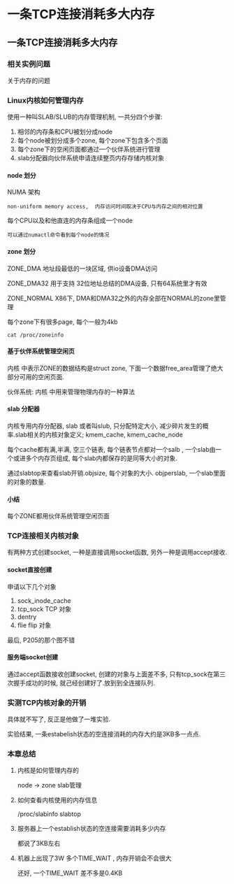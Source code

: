 # 一条TCP连接消耗多大内存

## 一条TCP连接消耗多大内存

### 相关实例问题

关于内存的问题

### Linux内核如何管理内存

使用一种叫SLAB/SLUB的内存管理机制, 一共分四个步骤:

1. 相邻的内存条和CPU被划分成node
2. 每个node被划分成多个zone, 每个zone下包含多个页面
3. 每个zone下的空闲页面都通过一个伙伴系统进行管理
4. slab分配器向伙伴系统申请连续整页内存存储内核对象

#### node 划分

NUMA 架构

```
non-uniform memory access,  内存访问时间取决于CPU与内存之间的相对位置
```

每个CPU以及和他直连的内存条组成一个node

```
可以通过numactl命令看到每个node的情况
```

#### zone 划分

ZONE\_DMA 地址段最低的一块区域, 供io设备DMA访问

ZONE\_DMA32 用于支持 32位地址总结的DMA设备, 只有64系统里才有效

ZONE\_NORMAL X86下, DMA和DMA32之外的内存全部在NORMAL的zone里管理

每个zone下有很多page, 每个一般为4kb

```
cat /proc/zoneinfo
```

#### 基于伙伴系统管理空闲页

内核 中表示ZONE的数据结构是struct zone, 下面一个数据free\_area管理了绝大部分可用的空闲页面.

伙伴系统: 内核 中用来管理物理内存的一种算法

#### slab 分配器

内核专用内存分配器, slab 或者叫slub, 只分配特定大小, 减少碎片发生的概率.slab相关的内核对象定义; kmem\_cache, kmem\_cache\_node

每个cache都有满,半满, 空三个链表, 每个链表节点都对一个salb , 一个slab由一个或进多个内存页组成, 每个slab内都保存的是同等大小的对象.

通过slabtop来查看slab开销.objsize, 每个对象的大小. objperslab, 一个slab里面的对象的数量.

#### 小结

每个ZONE都用伙伴系统管理空闲页面

### TCP连接相关内核对象

有两种方式创建socket, 一种是直接调用socket函数, 另外一种是调用accept接收.

#### socket直接创建

申请以下几个对象

1. sock\_inode\_cache
2. tcp\_sock TCP 对象
3. dentry
4. flie flip 对象

最后, P205的那个图不错

#### 服务端socket创建

通过accept函数接收创建socket, 创建的对象与上面差不多, 只有tcp\_sock在第三次握手成功的时候, 就己经创建好了.放到到全连接队列.

### 实测TCP内核对象的开销

具体就不写了, 反正是他做了一堆实验.

实验结果, 一条estabelish状态的空连接消耗的内存大约是3KB多一点点.

### 本章总结

1.  内核是如何管理内存的

    node -> zone slab管理
2.  如何查看内核使用的内存信息

    /proc/slabinfo slabtop
3.  服务器上一个establish状态的空连接需要消耗多少内存

    都说了3KB左右
4.  机器上出现了3W 多个TIME\_WAIT , 内存开销会不会很大

    还好, 一个TIME\_WAIT 差不多是0.4KB
